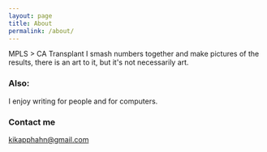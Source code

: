 ```yaml
---
layout: page
title: About
permalink: /about/
---
```


MPLS > CA Transplant
I smash numbers together and make pictures of the results,
there is an art to it, but it's not necessarily art.

### Also:

I enjoy writing for people and for computers.

### Contact me

[kikapphahn@gmail.com](mailto:kikapphahn@gmail.com)
